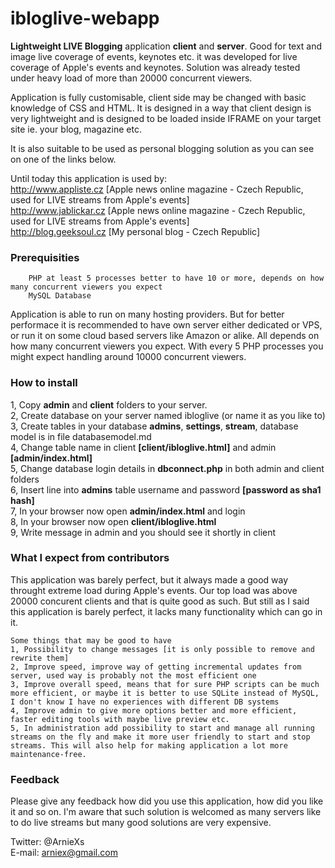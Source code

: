 # ibloglive-webapp
<b>Lightweight LIVE Blogging</b> application <b>client</b> and <b>server</b>. Good for text and image live coverage of events, keynotes etc. it was developed for live coverage of Apple's events and keynotes. Solution was already tested under heavy load of more than 20000 concurrent viewers.

Application is fully customisable, client side may be changed with basic knowledge of CSS and HTML. It is designed in a way that client design is very lightweight and is designed to be loaded inside IFRAME on your target site ie. your blog, magazine etc.

It is also suitable to be used as personal blogging solution as you can see on one of the links below.

Until today this application is used by:<br>
http://www.appliste.cz [Apple news online magazine - Czech Republic, used for LIVE streams from Apple's events]<br>
http://www.jablickar.cz [Apple news online magazine - Czech Republic, used for LIVE streams from Apple's events]<br>
http://blog.geeksoul.cz [My personal blog - Czech Republic]

### Prerequisities

        PHP at least 5 processes better to have 10 or more, depends on how many concurrent viewers you expect
        MySQL Database

Application is able to run on many hosting providers. But for better performace it is recommended to have own server either dedicated or VPS, or run it on some cloud based servers like Amazon or alike. All depends on how many concurrent viewers you expect. With every 5 PHP processes you might expect handling around 10000 concurrent viewers.

### How to install
1, Copy <b>admin</b> and <b>client</b> folders to your server.<br>
2, Create database on your server named ibloglive (or name it as you like to)<br>
3, Create tables in your database <b>admins</b>, <b>settings</b>, <b>stream</b>, database model is in file databasemodel.md<br>
4, Change table name in client <b>[client/ibloglive.html]</b> and admin <b>[admin/index.html]</b><br>
5, Change database login details in <b>dbconnect.php</b> in both admin and client folders<br>
6, Insert line into <b>admins</b> table username and password <b>[password as sha1 hash]</b><br>
7, In your browser now open <b>admin/index.html</b> and login<br>
8, In your browser now open <b>client/ibloglive.html</b><br>
9, Write message in admin and you should see it shortly in client<br>

### What I expect from contributors
This application was barely perfect, but it always made a good way throught extreme load during Apple's events. Our top load was above 20000 concurent clients and that is quite good as such. But still as I said this application is barely perfect, it lacks many functionality which can go in it.
 
    Some things that may be good to have
    1, Possibility to change messages [it is only possible to remove and rewrite them]
    2, Improve speed, improve way of getting incremental updates from server, used way is probably not the most efficient one
    3, Improve overall speed, means that for sure PHP scripts can be much more efficient, or maybe it is better to use SQLite instead of MySQL, I don't know I have no experiences with different DB systems
    4, Improve admin to give more options better and more efficient, faster editing tools with maybe live preview etc.
    5, In administration add possibility to start and manage all running streams on the fly and make it more user friendly to start and stop streams. This will also help for making application a lot more maintenance-free.

### Feedback
Please give any feedback how did you use this application, how did you like it and so on. I'm aware that such solution is welcomed as many servers like to do live streams but many good solutions are very expensive.

Twitter: @ArnieXs<br>
E-mail: arniex@gmail.com
